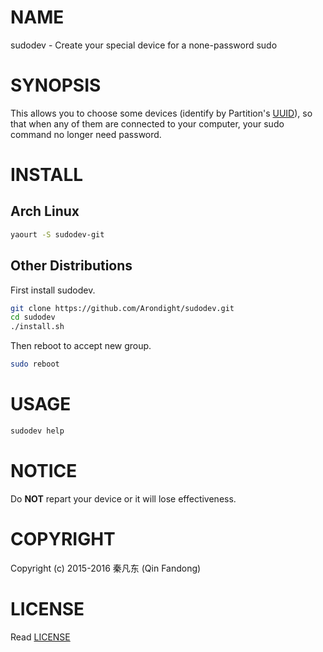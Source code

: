 # NAME

sudodev - Create your special device for a none-password sudo

# SYNOPSIS

This allows you to choose some devices (identify by Partition's [UUID][ID_UUID]), so that when any of them are connected to your computer, your sudo command no longer need password.

[ID_UUID]: https://en.wikipedia.org/w/index.php?title=Universally_unique_identifier "Learn more about UUID"

# INSTALL

## Arch Linux

```bash
yaourt -S sudodev-git
```

## Other Distributions

First install sudodev.

```bash
git clone https://github.com/Arondight/sudodev.git
cd sudodev
./install.sh
```

Then reboot to accept new group.

```bash
sudo reboot
```

# USAGE

```bash
sudodev help
```

# NOTICE

Do **NOT** repart your device or it will lose effectiveness.

# COPYRIGHT

Copyright (c) 2015-2016 秦凡东 (Qin Fandong)

# LICENSE

Read [LICENSE][ID_LICENSE]

[ID_LICENSE]: LICENSE "Read LICENSE"

